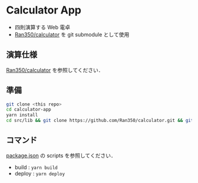 # Calculator App
- 四則演算する Web 電卓
- [Ran350/calculator](https://github.com/Ran350/calculator) を git submodule として使用

## 演算仕様
[Ran350/calculator](https://github.com/Ran350/calculator) を参照してください．

## 準備
```sh
git clone <this repo>
cd calculator-app
yarn install
cd src/lib && git clone https://github.com/Ran350/calculator.git && git install && cd ../../
```

## コマンド
[package.json](https://github.com/Ran350/ran350.github.io/blob/main/package.json) の scripts を参照してください． 
- build : `yarn build`
- deploy :  `yarn deploy`
